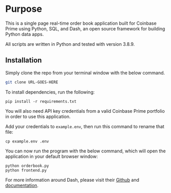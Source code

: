 # Purpose

This is a single page real-time order book application built for Coinbase Prime using Python, SQL, and Dash, an open source framework for building Python data apps.  

All scripts are written in Python and tested with version 3.8.9.

## Installation

Simply clone the repo from your terminal window with the below command.

```bash
git clone URL-GOES-HERE
```

To install dependencies, run the following: 
```
pip install -r requirements.txt
```
You will also need API key credentials from a valid Coinbase Prime portfolio in order to use this application.

Add your credentials to ``example.env``, then run this command to rename that file:
```
cp example.env .env
```

You can now run the program with the below command, which will open the application in your default browser window: 

```
python orderbook.py
python frontend.py
```

For more information around Dash, please visit their [Github](https://github.com/plotly/dash) and [documentation](https://dash.plotly.com/introduction). 